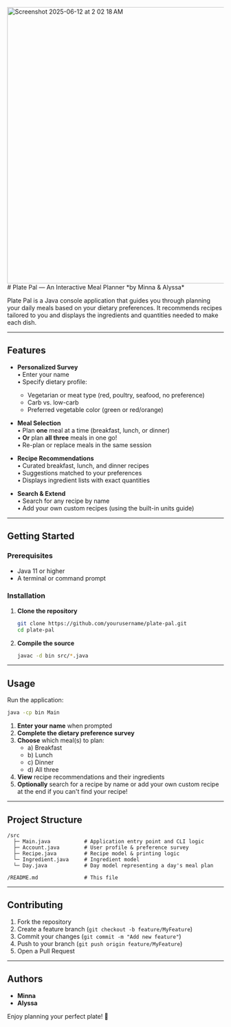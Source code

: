 <img width="643" alt="Screenshot 2025-06-12 at 2 02 18 AM" src="https://github.com/user-attachments/assets/7a38fe12-af19-44b4-a428-edf3e415761a" />
# Plate Pal — An Interactive Meal Planner  
*by Minna & Alyssa*

Plate Pal is a Java console application that guides you through planning your daily meals based on your dietary preferences. It recommends recipes tailored to you and displays the ingredients and quantities needed to make each dish.

---

## Features

- **Personalized Survey**  
  • Enter your name  
  • Specify dietary profile:  
    - Vegetarian or meat type (red, poultry, seafood, no preference)  
    - Carb vs. low-carb  
    - Preferred vegetable color (green or red/orange)

- **Meal Selection**  
  • Plan **one** meal at a time (breakfast, lunch, or dinner)  
  • **Or** plan **all three** meals in one go!  
  • Re-plan or replace meals in the same session

- **Recipe Recommendations**  
  • Curated breakfast, lunch, and dinner recipes  
  • Suggestions matched to your preferences  
  • Displays ingredient lists with exact quantities

- **Search & Extend**  
  • Search for any recipe by name  
  • Add your own custom recipes (using the built-in units guide)

---

## Getting Started

### Prerequisites

- Java 11 or higher  
- A terminal or command prompt

### Installation

1. **Clone the repository**  
   ```bash
   git clone https://github.com/yourusername/plate-pal.git
   cd plate-pal
   ```
2. **Compile the source**  
   ```bash
   javac -d bin src/*.java
   ```

---

## Usage

Run the application:

```bash
java -cp bin Main
```

1. **Enter your name** when prompted
2. **Complete the dietary preference survey**
3. **Choose** which meal(s) to plan:  
   - a) Breakfast  
   - b) Lunch  
   - c) Dinner  
   - d) All three  
4. **View** recipe recommendations and their ingredients
5. **Optionally** search for a recipe by name or add your own custom recipe at the end if you can't find your recipe!

---

## Project Structure

```
/src
  ├─ Main.java           # Application entry point and CLI logic
  ├─ Account.java        # User profile & preference survey
  ├─ Recipe.java         # Recipe model & printing logic
  └─ Ingredient.java     # Ingredient model
  └─ Day.java            # Day model representing a day's meal plan

/README.md               # This file
```

---

## Contributing

1. Fork the repository  
2. Create a feature branch (`git checkout -b feature/MyFeature`)  
3. Commit your changes (`git commit -m "Add new feature"`)  
4. Push to your branch (`git push origin feature/MyFeature`)  
5. Open a Pull Request  

---

## Authors

- **Minna**  
- **Alyssa**  

Enjoy planning your perfect plate! 🎉  
